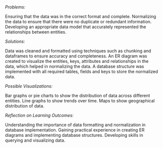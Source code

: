 *Problems:*

Ensuring that the data was in the correct format and complete.
Normalizing the data to ensure that there were no duplicate or redundant information.
Developing an appropriate data model that accurately represented the relationships between entities.


*Solutions:*

Data was cleaned and formatted using techniques such as chunking and dataframes to ensure accuracy and completeness.
An ER diagram was created to visualize the entities, keys, attributes and relationships in the data, which helped in normalizing the data.
A database structure was implemented with all required tables, fields and keys to store the normalized data.


*Possible Visualizations:*

Bar graphs or pie charts to show the distribution of data across different entities.
Line graphs to show trends over time.
Maps to show geographical distribution of data.


*Reflection on Learning Outcomes:*

Understanding the importance of data formatting and normalization in database implementation.
Gaining practical experience in creating ER diagrams and implementing database structures.
Developing skills in querying and visualizing data.
